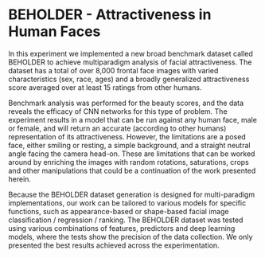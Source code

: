# BEHOLDER - Attractiveness in Human Faces

In this experiment we implemented a new broad benchmark dataset called BEHOLDER to achieve multiparadigm analysis of facial attractiveness. The dataset has a total of over 8,000 frontal face images with varied characteristics (sex, race, ages) and a broadly generalized attractiveness score averaged over at least 15 ratings from other humans. 

Benchmark analysis was performed for the beauty scores, and the data reveals the efficacy of CNN networks for this type of problem. The experiment results in a model that can be run against any human face, male or female, and will return an accurate (according to other humans) representation of its attractiveness. However, the limitations are a posed face, either smiling or resting, a simple background, and a straight neutral angle facing the camera head-on. 
These are limitations that can be worked around by enriching the images with random rotations, saturations, crops and other manipulations that could be a continuation of the work presented herein.

Because the BEHOLDER dataset generation is designed for multi-paradigm implementations, our work can be tailored to various models for specific functions, such as appearance-based or shape-based facial image classification / regression / ranking. 
The BEHOLDER dataset was tested using various combinations of features, predictors and deep learning models, where the tests show the precision of the data collection. We only presented the best results achieved across the experimentation.
